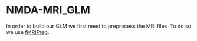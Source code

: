 # NMDA-MRI_GLM


In order to build our GLM we first need to preprocess the MRI files. To do so we use [fMRIPrep](https://fmriprep.org/en/stable/).
